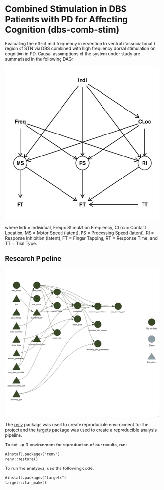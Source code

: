 # Combined Stimulation in DBS Patients with PD for Affecting Cognition (dbs-comb-stim)

Evaluating the effect mid frequency intervention to ventral ('associational') region of STN via DBS combined with high
frequency dorsal stimulation on cognition in PD. Causal assumptions of the system under study are summarised in the
following DAG:

![](DAG.jpg)

where Indi = Individual, Freq = Stimulation Frequency, CLoc = Contact Location, MS = Motor Speed (latent), PS = Processing
Speed (latent), RI = Response Inhibition (latent), FT = Finger Tapping, RT = Response Time, and TT = Trial Type.


## Research Pipeline

![](pipeline.jpeg)

The [renv](https://rstudio.github.io/renv/) package was used to create reproducible environment for the project and
the [targets](https://docs.ropensci.org/targets/) package was used to create a reproducible analysis pipeline.

To set-up R environment for reproduction of our results, run:

```
#install.packages("renv")
renv::restore()
```

To run the analyses, use the following code:

```
#install.packages("targets")
targets::tar_make()
```

